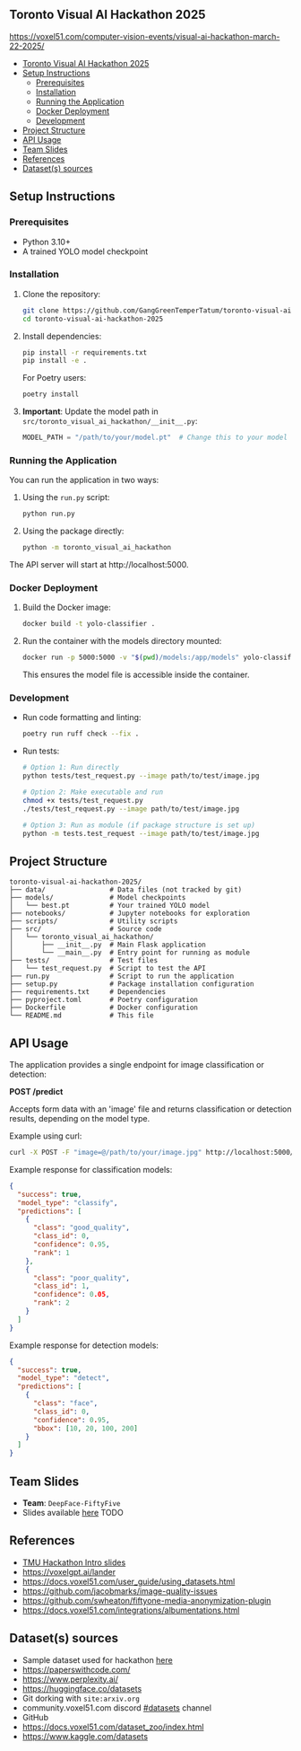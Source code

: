 ## Toronto Visual AI Hackathon 2025

https://voxel51.com/computer-vision-events/visual-ai-hackathon-march-22-2025/

- [Toronto Visual AI Hackathon 2025](#toronto-visual-ai-hackathon-2025)
- [Setup Instructions](#setup-instructions)
  - [Prerequisites](#prerequisites)
  - [Installation](#installation)
  - [Running the Application](#running-the-application)
  - [Docker Deployment](#docker-deployment)
  - [Development](#development)
- [Project Structure](#project-structure)
- [API Usage](#api-usage)
- [Team Slides](#team-slides)
- [References](#references)
- [Dataset(s) sources](#datasets-sources)

## Setup Instructions

### Prerequisites

- Python 3.10+
- A trained YOLO model checkpoint

### Installation

1. Clone the repository:
   ```bash
   git clone https://github.com/GangGreenTemperTatum/toronto-visual-ai-hackathon-2025.git
   cd toronto-visual-ai-hackathon-2025
   ```

2. Install dependencies:
   ```bash
   pip install -r requirements.txt
   pip install -e .
   ```

   For Poetry users:
   ```bash
   poetry install
   ```

3. **Important**: Update the model path in `src/toronto_visual_ai_hackathon/__init__.py`:
   ```python
   MODEL_PATH = "/path/to/your/model.pt"  # Change this to your model checkpoint
   ```

### Running the Application

You can run the application in two ways:

1. Using the `run.py` script:
   ```bash
   python run.py
   ```

2. Using the package directly:
   ```bash
   python -m toronto_visual_ai_hackathon
   ```

The API server will start at http://localhost:5000.

### Docker Deployment

1. Build the Docker image:
   ```bash
   docker build -t yolo-classifier .
   ```

2. Run the container with the models directory mounted:
   ```bash
   docker run -p 5000:5000 -v "$(pwd)/models:/app/models" yolo-classifier
   ```

   This ensures the model file is accessible inside the container.

### Development

- Run code formatting and linting:
  ```bash
  poetry run ruff check --fix .
  ```

- Run tests:
  ```bash
  # Option 1: Run directly
  python tests/test_request.py --image path/to/test/image.jpg

  # Option 2: Make executable and run
  chmod +x tests/test_request.py
  ./tests/test_request.py --image path/to/test/image.jpg

  # Option 3: Run as module (if package structure is set up)
  python -m tests.test_request --image path/to/test/image.jpg
  ```

## Project Structure

```
toronto-visual-ai-hackathon-2025/
├── data/                # Data files (not tracked by git)
├── models/              # Model checkpoints
│   └── best.pt          # Your trained YOLO model
├── notebooks/           # Jupyter notebooks for exploration
├── scripts/             # Utility scripts
├── src/                 # Source code
│   └── toronto_visual_ai_hackathon/
│       ├── __init__.py  # Main Flask application
│       └── __main__.py  # Entry point for running as module
├── tests/               # Test files
│   └── test_request.py  # Script to test the API
├── run.py               # Script to run the application
├── setup.py             # Package installation configuration
├── requirements.txt     # Dependencies
├── pyproject.toml       # Poetry configuration
├── Dockerfile           # Docker configuration
└── README.md            # This file
```

## API Usage

The application provides a single endpoint for image classification or detection:

**POST /predict**

Accepts form data with an 'image' file and returns classification or detection results, depending on the model type.

Example using curl:
```bash
curl -X POST -F "image=@/path/to/your/image.jpg" http://localhost:5000/predict
```

Example response for classification models:
```json
{
  "success": true,
  "model_type": "classify",
  "predictions": [
    {
      "class": "good_quality",
      "class_id": 0,
      "confidence": 0.95,
      "rank": 1
    },
    {
      "class": "poor_quality",
      "class_id": 1,
      "confidence": 0.05,
      "rank": 2
    }
  ]
}
```

Example response for detection models:
```json
{
  "success": true,
  "model_type": "detect",
  "predictions": [
    {
      "class": "face",
      "class_id": 0,
      "confidence": 0.95,
      "bbox": [10, 20, 100, 200]
    }
  ]
}
```

## Team Slides

- **Team**: `DeepFace-FiftyFive`
- Slides available [here](https://docs.google.com/presentation/d/1V_x1zA4pkNYdWTgE3Rv-pNXRsQe4Crmo5hNFl9GmnCI/edit?usp=sharing) TODO

## References

- [TMU Hackathon Intro slides](https://docs.google.com/presentation/d/1KIKnjJR1oDIHoTeX3S623QIkMwzJYDNHNRSl4doBrZQ/edit?slide=id.g2e929bf4542_0_719#slide=id.g2e929bf4542_0_719)
- https://voxelgpt.ai/lander
- https://docs.voxel51.com/user_guide/using_datasets.html
- https://github.com/jacobmarks/image-quality-issues
- https://github.com/swheaton/fiftyone-media-anonymization-plugin
- https://docs.voxel51.com/integrations/albumentations.html

## Dataset(s) sources

- Sample dataset used for hackathon [here](https://huggingface.co/datasets/GangGreenTemperTatum/lfw-sample-organized/tree/main)
- https://paperswithcode.com/
- https://www.perplexity.ai/
- https://huggingface.co/datasets
- Git dorking with `site:arxiv.org`
- community.voxel51.com discord [#datasets](https://discord.com/channels/1266527359511564372/1267989328164946042) channel
- GitHub
- https://docs.voxel51.com/dataset_zoo/index.html
- https://www.kaggle.com/datasets